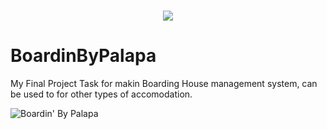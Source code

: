 <h1 align="center">
    <img src="https://github.com/XYZCurrate86/BoardinByPalapa/blob/master/src/main/resources/tubes/project/Logo-Gradient.png">
</h1>

# BoardinByPalapa
 My Final Project Task for makin Boarding House management system, can be used to for other types of accomodation.
 
 ![Boardin' By Palapa]()
